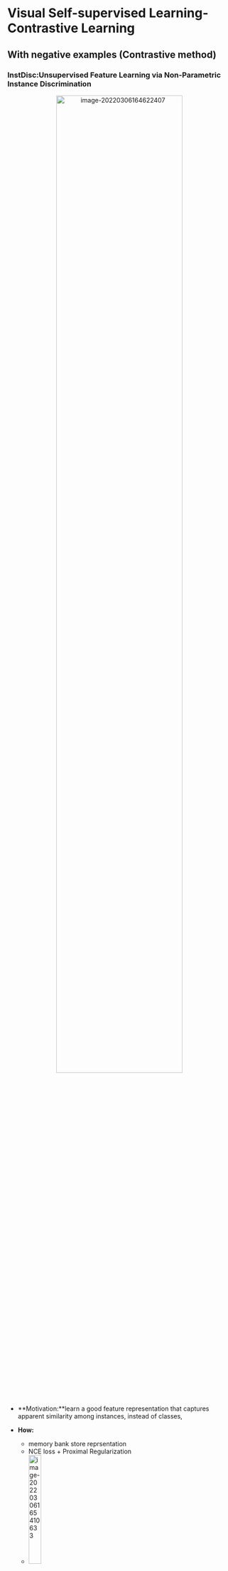 # Visual Self-supervised Learning-Contrastive Learning


## With negative examples (Contrastive method)

### InstDisc:Unsupervised Feature Learning via Non-Parametric Instance Discrimination

<p align="center">
<img src="/images/Visual-Self-supervised-Learning-assets/image-20220306164622407.png" alt="image-20220306164622407" style="width:75%;" />
</p>

- **Motivation:**learn a good feature representation that captures apparent similarity among instances, instead of classes,

- **How:**
  - memory bank store reprsentation
  - NCE loss + Proximal Regularization
  - <img src="/images/Visual-Self-supervised-Learning-assets/image-20220306165410633.png" alt="image-20220306165410633" style="width:25%;" />
  - <img src="/images/Visual-Self-supervised-Learning-assets/image-20220306165250790.png" alt="image-20220306165250790" style="width:50%;" />
- Adv vs Disadv
  - Memory bank update every epoch

### CPC: Representation Learning withContrastive Predictive Coding
<p align="center">
<img src="/images/Visual-Self-supervised-Learning-assets/image-20220306171843768.png" alt="image-20220306171843768" style="width:50%;" />
</p>

- Motivation:

  - learn representations by predicting the future in latent space by using powerful autoregressive models. We use a probabilistic contrastive loss which induces the latent space to capture information that is maximally useful to predict future samples
  - learn the representations that encode the underlying shared information between different parts of the (high-dimensional) signal. At the same time it discards low-level information and noise that is more local.

- How:

  - 最大化context和prediction 的互信息

  - When predicting future information we instead encode the target x (future) and context c (present) into a compact distributed vector representations (via non-linear learned mappings) in a way that maximally preserves the mutual information of the original signals x and c defined as

    <img src="/images/Visual-Self-supervised-Learning-assets/image-20220306172459042.png" alt="image-20220306172459042" style="width:25%;" />

  - we do not predict future observations <img src="http://latex.codecogs.com/svg.latex?x_{t&plus;k}" title="http://latex.codecogs.com/svg.latex?x_{t+k}" /> directly with a generative model <img src="http://latex.codecogs.com/svg.latex?p_k(x_{t&plus;k}|c_t)" title="http://latex.codecogs.com/svg.latex?p_k(x_{t+k}|c_t)" />. Instead we model a density ratio which preserves the mutual information between <img src="http://latex.codecogs.com/svg.latex?x_{t&plus;k}" title="http://latex.codecogs.com/svg.latex?x_{t+k}" /> and <img src="http://latex.codecogs.com/svg.latex?c_t" title="http://latex.codecogs.com/svg.latex?c_t" />

  - contrastive loss: q: predictions with context <img src="http://latex.codecogs.com/svg.latex?f(x_{t&plus;k}|c_t)" title="http://latex.codecogs.com/svg.latex?f(x_{t+k}|c_t)" />, k+: enbedding of ground truth, k-: sample out of context

  

### CMC:Contrastive Multiview Coding
<p align="center">
<img src="/images/Visual-Self-supervised-Learning-assets/image-20220306175348574.png" alt="image-20220306175348574" style="width:50%;" />
</p>
- Motivation

  - we learn a representation that aims to maximize mutual information between different views of the same scene but is otherwise compact

  - classic hypothesis that a powerful representation is one that models view-invariant

    factors.

- How: positive:same image of different view,e.g. depth image/segmentation image

- Disadvantage: encoder not shared

### MoCo
<p align="center">
<img src="/images/Visual-Self-supervised-Learning-assets/image-20220306181423380.png" alt="image-20220306181423380" style="width:100%;" />
</p>
- we hypothesize that it is desirable to build dictionaries that are: **(i) large and (ii) consistent** as they evolve during training. Intuitively, a larger dictionary may better sample the underlying continuous, highdimensional visual space, while the keys in the dictionary should be represented by the same or similar encoder so that their comparisons to the query are consistent.
- Shuffling BN：The model appears to “cheat” the pretext task and easily finds a low-loss solution. This is possibly because the intra-batch communication among samples (caused by BN) leaks information.
- 

### SimCLR
<p align="center">
<img src="/images/Visual-Self-supervised-Learning-assets/image-20220306184747940.png" alt="image-20220306184747940" style="width:50%;" />
</p>

- In-batch negative
- composition of data augmentations
  - spatial/geometric transformation of data: cropping and resizing (with horizontal flipping), rotation
  - appearance transformation, such as color distortion (including color dropping, brightness, contrast, saturation, hue)
  - it is critical to *compose cropping with color distortion** in order to learn generalizable features.
- global BN:
- Large batch size:
- nonlinear projection head:

​	We conjecture that the importance of **using the representation before the nonlinear projection is due to loss of information induced by the contrastive loss**. **In particular, <img src="http://latex.codecogs.com/svg.latex?z&space;=&space;g(h)" title="http://latex.codecogs.com/svg.latex?z = g(h)" /> is trained to be invariant to data transformation. Thus, <img src="http://latex.codecogs.com/svg.latex?g" title="http://latex.codecogs.com/svg.latex?g" /> can remove information that may be useful for the downstream task, such as the color or orientation of objects**. By leveraging the nonlinear transformation <img src="http://latex.codecogs.com/svg.latex?g(\cdot)" title="http://latex.codecogs.com/svg.latex?g(\cdot)" />, more information can be formed and maintained in <img src="http://latex.codecogs.com/svg.latex?h" title="http://latex.codecogs.com/svg.latex?h" />.

- **L2 normalization** (i.e. cosine similarity) along with temperature effectively weights different examples, and an **appropriate temperature** can help the model learn from **hard negatives**; and 2) unlike cross-entropy, other objective functions do not weigh the negatives by their relative hardness.
<p align="center">
  <img src="/images/Visual-Self-supervised-Learning-assets/image-20220306184454609.png" alt="image-20220306184454609" style="width:100%;" />
  </p>

### SwAV:Unsupervised Learning of Visual Features by Contrasting Cluster Assignments
<p align="center">
<img src="/images/Visual-Self-supervised-Learning-assets/image-20220306195148828.png" alt="image-20220306195148828" style="width:75%;" />
</p>
- Motivation:
  - SwAV, that takes advantage of contrastive methods without requiring to compute pairwise comparisons. Specifically, our method simultaneously clusters the data while **enforcing consistency between cluster assignments produced for different augmentations (or “views”) of the same image**, instead of comparing features directly as in contrastive learning.

- How

  <img src="/images/Visual-Self-supervised-Learning-assets/image-20220306201843121.png" alt="image-20220306201843121" style="width:50%;" />

  - Multi-Crop
  - 



## w/o negative examples

### BYOL
<p align="center">
<img src="/images/Visual-Self-supervised-Learning-assets/image-20220306220817154.png" alt="image-20220306220817154" style="width:75%;" />
</p>
<img src="/images/Visual-Self-supervised-Learning-assets/image-20220306223236207.png" alt="image-20220306223236207" style="width:50%;" />

<img src="/images/Visual-Self-supervised-Learning-assets/image-20220306223304632.png" alt="image-20220306223304632" style="width:25%;" />

### SimSiam:Exploring Simple Siamese Representation Learning
<p align="center">
<img src="/images/Visual-Self-supervised-Learning-assets/image-20220306225205266.png" alt="image-20220306225205266" style="width:50%;" />
</p>
- Motivation:that collapsing solutions do exist for the loss and structure, but a **stop-gradient** operation plays an essential role in preventing collapsing.

- SimSiam as EM algorithm

  考虑以下损失函数:
  <img src="http://latex.codecogs.com/svg.latex?\mathcal&space;L=\mathbb&space;E_{x,&space;\mathcal&space;T}\left[||\mathcal&space;F_\theta(\mathcal&space;T(x))-\eta_x||^2_2\right]" title="http://latex.codecogs.com/svg.latex?\mathcal L=\mathbb E_{x, \mathcal T}\left[||\mathcal F_\theta(\mathcal T(x))-\eta_x||^2_2\right]" />
  <img src="http://latex.codecogs.com/svg.latex?\eta_x" title="http://latex.codecogs.com/svg.latex?\eta_x" />是图片<img src="http://latex.codecogs.com/svg.latex?x" title="http://latex.codecogs.com/svg.latex?x" />的表示，是一组可学习的参数，<img src="http://latex.codecogs.com/svg.latex?\theta" title="http://latex.codecogs.com/svg.latex?\theta" />是网络参数。我们采用EM算法优化这两组参数。目标是:
  
  <img src="http://latex.codecogs.com/svg.latex?\theta^*,\eta^*=\min&space;\mathcal&space;L(\theta,&space;\eta)" title="http://latex.codecogs.com/svg.latex?\theta^*,\eta^*=\min \mathcal L(\theta, \eta)" />
  
  我们交替优化:
  
  <img src="http://latex.codecogs.com/svg.latex?\theta^t&space;\leftarrow&space;\arg&space;\min_\theta&space;\mathcal&space;L(\theta,&space;\eta^{t-1})" title="http://latex.codecogs.com/svg.latex?\theta^t \leftarrow \arg \min_\theta \mathcal L(\theta, \eta^{t-1})" />和<img src="http://latex.codecogs.com/svg.latex?\eta^t&space;\leftarrow&space;\arg&space;\min_\eta&space;\mathcal&space;L(\theta^t,&space;\eta)" title="http://latex.codecogs.com/svg.latex?\eta^t \leftarrow \arg \min_\eta \mathcal L(\theta^t, \eta)" />
  
  - E步：优化<img src="http://latex.codecogs.com/svg.latex?\theta" title="http://latex.codecogs.com/svg.latex?\theta" />：采用sgd优化<img src="http://latex.codecogs.com/svg.latex?\theta" title="http://latex.codecogs.com/svg.latex?\theta" /> 需要采用stop gradient防止梯度回传到<img src="http://latex.codecogs.com/svg.latex?\eta" title="http://latex.codecogs.com/svg.latex?\eta" />，因为<img src="http://latex.codecogs.com/svg.latex?\eta" title="http://latex.codecogs.com/svg.latex?\eta" />被视为常量
  - M步：优化<img src="http://latex.codecogs.com/svg.latex?\eta_x" title="http://latex.codecogs.com/svg.latex?\eta_x" /> :给定每个x并且固定<img src="http://latex.codecogs.com/svg.latex?\theta=\theta_t" title="http://latex.codecogs.com/svg.latex?\theta=\theta_t" />优化<img src="http://latex.codecogs.com/svg.latex?\mathcal&space;L" title="http://latex.codecogs.com/svg.latex?\mathcal L" />（求导）:
  
    <img src="http://latex.codecogs.com/svg.latex?\eta_x^t=\arg&space;\min_{\eta_x}\mathbb&space;E_{\mathcal&space;T}[||\mathcal&space;F_{\theta^t}(\mathcal&space;T(x))-\eta_x||^2_2]=\mathbb&space;E_{\mathcal&space;T}[\mathcal&space;F_{\theta^t}(\mathcal&space;T(x))]" title="http://latex.codecogs.com/svg.latex?\eta_x^t=\arg \min_{\eta_x}\mathbb E_{\mathcal T}[||\mathcal F_{\theta^t}(\mathcal T(x))-\eta_x||^2_2]=\mathbb E_{\mathcal T}[\mathcal F_{\theta^t}(\mathcal T(x))]" />

    说明<img src="http://latex.codecogs.com/svg.latex?\eta_x" title="http://latex.codecogs.com/svg.latex?\eta_x" />的最优解是<img src="http://latex.codecogs.com/svg.latex?x" title="http://latex.codecogs.com/svg.latex?x" />经过augmentation后表征的期望(关于augmentation)

- One-step alternation

  - 通过采样**一次**augmentation <img src="http://latex.codecogs.com/svg.latex?\mathcal&space;T'" title="http://latex.codecogs.com/svg.latex?\mathcal T'" />对<img src="http://latex.codecogs.com/svg.latex?\eta_x^t" title="http://latex.codecogs.com/svg.latex?\eta_x^t" />估计：
    <img src="http://latex.codecogs.com/svg.latex?\eta_x^t=\mathcal&space;F_{\theta^t}(\mathcal&space;T'(x))" title="http://latex.codecogs.com/svg.latex?\eta_x^t=\mathcal F_{\theta^t}(\mathcal T'(x))" />

  - 对<img src="http://latex.codecogs.com/svg.latex?\theta" title="http://latex.codecogs.com/svg.latex?\theta" />优化,带入上式,采用sgd优化
    <img src="http://latex.codecogs.com/svg.latex?\theta^{t&plus;1}=\arg&space;\min&space;\mathbb&space;E_{x,&space;\mathcal&space;T}[||\mathcal&space;F_{\theta}(\mathcal&space;T'(x))-\eta_x^t||]" title="http://latex.codecogs.com/svg.latex?\theta^{t+1}=\arg \min \mathbb E_{x, \mathcal T}[||\mathcal F_{\theta}(\mathcal T'(x))-\eta_x^t||]" />

- Predictor

  predictor h是对<img src="http://latex.codecogs.com/svg.latex?\mathbb&space;E_{\mathcal&space;T}[\mathcal&space;F_{\theta^t}(\mathcal&space;T(x))]" title="http://latex.codecogs.com/svg.latex?\mathbb E_{\mathcal T}[\mathcal F_{\theta^t}(\mathcal T(x))]" />的估计：

  <img src="http://latex.codecogs.com/svg.latex?h^*(z_1)&space;=&space;\arg&space;\min_{h(z_1)}&space;\mathbb&space;E_z[||h(z_1)-z_2||_2^2]=\mathbb&space;E_z[z_2]=\mathbb&space;E_{\mathcal&space;T}[f(\mathcal&space;T(x))]" title="http://latex.codecogs.com/svg.latex?h^*(z_1) = \arg \min_{h(z_1)} \mathbb E_z[||h(z_1)-z_2||_2^2]=\mathbb E_z[z_2]=\mathbb E_{\mathcal T}[f(\mathcal T(x))]" />

  在单步优化中,<img src="http://latex.codecogs.com/svg.latex?\mathbb&space;E_{\mathcal&space;T}&space;[\cdot]" title="http://latex.codecogs.com/svg.latex?\mathbb E_{\mathcal T} [\cdot]" />被忽略了，h视为对其的估计(Expectation over augmentations)，除了用h估计<img src="http://latex.codecogs.com/svg.latex?\mathbb&space;E_{\mathcal&space;T}&space;[\cdot]" title="http://latex.codecogs.com/svg.latex?\mathbb E_{\mathcal T} [\cdot]" />，也可以采用动量更新的方式

- Symmetrization

  Actually, the SGD optimizer computes the empirical expectation of <img src="http://latex.codecogs.com/svg.latex?\mathbb&space;E_{x,&space;\mathcal&space;T}[\cdot]" title="http://latex.codecogs.com/svg.latex?\mathbb E_{x, \mathcal T}[\cdot]" /> by sampling a batch of images and one pair of augmentations <img src="http://latex.codecogs.com/svg.latex?(\mathcal&space;T_1,&space;\mathcal&space;T_2)" title="http://latex.codecogs.com/svg.latex?(\mathcal T_1, \mathcal T_2)" />. In principle, the empirical expectation should be more precise with **denser sampling**,Symmetrization supplies an extra pair  <img src="http://latex.codecogs.com/svg.latex?(\mathcal&space;T_2,&space;\mathcal&space;T_1)" title="http://latex.codecogs.com/svg.latex?(\mathcal T_2, \mathcal T_1)" /> This explains that symmetrization is **not necessary** for our method to work, yet it is able to improve accuracy



### DINO
<p align="center">
<img src="/images/Visual-Self-supervised-Learning-assets/image-20220307210626613.png" alt="image-20220307210626613" style="width:50%;" />
</p>
